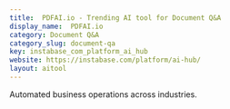 ```yaml
---
title:  PDFAI.io - Trending AI tool for Document Q&A
display_name:  PDFAI.io
category: Document Q&A
category_slug: document-qa
key: instabase_com_platform_ai_hub
website: https://instabase.com/platform/ai-hub/
layout: aitool
---
```


Automated business operations across industries.
